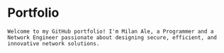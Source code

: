 # Portfolio

    Welcome to my GitHub portfolio! I'm Milan Ale, a Programmer and a Network Engineer passionate about designing secure, efficient, and innovative network solutions.  
